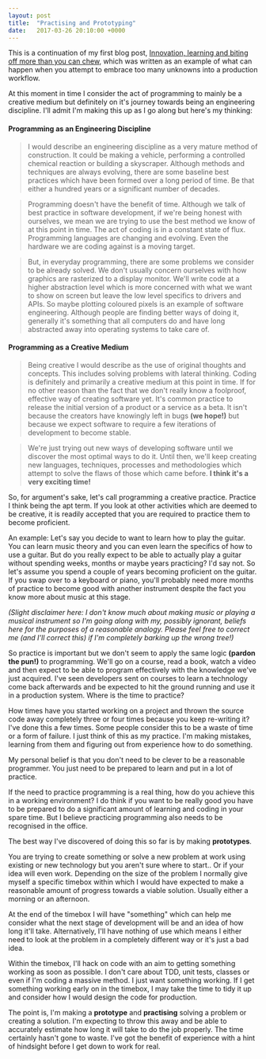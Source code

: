 ```yaml
---
layout: post
title:  "Practising and Prototyping"
date:   2017-03-26 20:10:00 +0000
---
```


This is a continuation of my first blog post, [Innovation, learning and biting off more than you can chew](/2017/01/25/innovation-and-learning.html), which
was written as an example of what can happen when you attempt to embrace too many unknowns into a production workflow.

At this moment in time I consider the act of programming to mainly be a creative medium but definitely on it's journey towards being an engineering discipline. I'll admit I'm making this up
as I go along but here's my thinking:

#### Programming as an Engineering Discipline

>I would describe an engineering discipline as a very mature method of construction. It could be making a vehicle, performing a controlled chemical reaction or building a skyscraper. Although
methods and techniques are always evolving, there are some baseline best practices which have been formed over a long period of time. Be that either a hundred years or a significant number of decades.

>Programming doesn't have the benefit of time. Although we talk of best practice in software development, if we're being honest with ourselves, we mean we are trying to use the best method we
know of at this point in time. The act of coding is in a constant state of flux. Programming languages are changing and evolving. Even the hardware we are coding against is a moving target.

>But, in everyday programming, there are some problems we consider to be already solved. We don't usually concern ourselves with how graphics are rasterized to a display monitor. We'll write
code at a higher abstraction level which is more concerned with what we want to show on screen but leave the low level specifics to drivers and APIs. So maybe plotting coloured pixels is an
example of software engineering. Although people are finding better ways of doing it, generally it's something that all computers do and have long abstracted away into operating systems to take care of.

#### Programming as a Creative Medium

>Being creative I would describe as the use of original thoughts and concepts. This includes solving problems with lateral thinking. Coding is definitely and primarily a creative medium at this point
in time. If for no other reason than the fact that we don't really know a foolproof, effective way of creating software yet. It's common practice to release the initial version of a product or a
service as a beta. It isn't because the creators have knowingly left in bugs **(we hope!)** but because we expect software to require a few iterations of development to become stable.

>We're just trying out new ways of developing software until we discover the most optimal ways to do it. Until then, we'll keep creating new languages, techniques, processes and methodologies which
attempt to solve the flaws of those which came before. **I think it's a very exciting time!**

So, for argument's sake, let's call programming a creative practice. Practice I think being the apt term. If you look at other activities which are deemed to be creative, it is readily accepted
that you are required to practice them to become proficient.

An example: Let's say you decide to want to learn how to play the guitar. You can learn music theory and you can even learn the specifics of how to use a guitar. But do you really expect to be able
to actually play a guitar without spending weeks, months or maybe years practicing? I'd say not. So let's assume you spend a couple of years becoming proficient on the guitar. If you swap over
to a keyboard or piano, you'll probably need more months of practice to become good with another instrument despite the fact you know more about music at this stage.

*(Slight disclaimer here: I don't know much about making music or playing a musical instrument so I'm going along with my, possibly ignorant, beliefs here for the purposes of a reasonable analogy.
Please feel free to correct me (and I'll correct this) if I'm completely barking up the wrong tree!)*

So practice is important but we don't seem to apply the same logic **(pardon the pun!)** to programming. We'll go on a course, read a book, watch a video and then expect to be able to program
effectively with the knowledge we've just acquired. I've seen developers sent on courses to learn a technology come back afterwards and be expected to hit the ground running and use it
in a production system. Where is the time to practice?

How times have you started working on a project and thrown the source code away completely three or four times because you keep re-writing it? I've done this a few times. Some people consider this
to be a waste of time or a form of failure. I just think of this as my practice. I'm making mistakes, learning from them and figuring out from experience how to do something.

My personal belief is that you don't need to be clever to be a reasonable programmer. You just need to be prepared to learn and put in a lot of practice.

If the need to practice programming is a real thing, how do you achieve this in a working environment? I do think if you want to be really good you have to be prepared to do a significant amount
of learning and coding in your spare time. But I believe practicing programming also needs to be recognised in the office.

The best way I've discovered of doing this so far is by making **prototypes**.

You are trying to create something or solve a new problem at work using existing or new technology but you aren't sure where to start.. Or if your idea will even work. Depending on the size of the problem
I normally give myself a specific timebox within which I would have expected to make a reasonable amount of progress towards a viable solution. Usually either a morning or an afternoon.

At the end of the timebox I will have "something" which can help me consider what the next stage of development will be and an idea of how long it'll take. Alternatively, I'll have nothing of use which
means I either need to look at the problem in a completely different way or it's just a bad idea.

Within the timebox, I'll hack on code with an aim to getting something working as soon as possible. I don't care about TDD, unit tests, classes or even if I'm coding a massive method.
I just want something working. If I get something working early on in the timebox, I may take the time to tidy it up and consider how I would design the code for production.

The point is, I'm making a **prototype** and **practising** solving a problem or creating a solution. I'm expecting to throw this away and be able to accurately estimate how long it will take
to do the job properly. The time certainly hasn't gone to waste. I've got the benefit of experience with a hint of hindsight before I get down to work for real.
